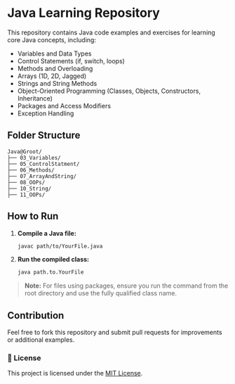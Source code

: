 # Java Learning Repository

This repository contains Java code examples and exercises for learning core Java concepts, including:

- Variables and Data Types
- Control Statements (if, switch, loops)
- Methods and Overloading
- Arrays (1D, 2D, Jagged)
- Strings and String Methods
- Object-Oriented Programming (Classes, Objects, Constructors, Inheritance)
- Packages and Access Modifiers
- Exception Handling

## Folder Structure

```
Java@Groot/
├── 03_Variables/
├── 05_ControlStatment/
├── 06_Methods/
├── 07_ArrayAndString/
├── 08_OOPs/
├── 10_String/
├── 11_OOPs/
```

## How to Run

1. **Compile a Java file:**
   ```sh
   javac path/to/YourFile.java
   ```

2. **Run the compiled class:**
   ```sh
   java path.to.YourFile
   ```

> **Note:** For files using packages, ensure you run the command from the root directory and use the fully qualified class name.

## Contribution

Feel free to fork this repository and submit pull requests for improvements or additional examples.

### 📝 License

This project is licensed under the [MIT License](./LICENSE).

